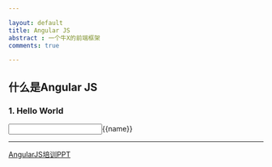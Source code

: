 ```yaml
---

layout: default
title: Angular JS
abstract : 一个牛X的前端框架
comments: true

---
```


## 什么是Angular JS

### 1. Hello World

<script src="{{site.baseurl}}/javascripts/angular.min.js"></script>
<input text="text" ng-bind="name" />{{name}}



---
[AngularJS培训PPT](https://github.com/changhu2013/resume/raw/master/resume/ppt/AngularJS培训-changhu-v1.ppt)
